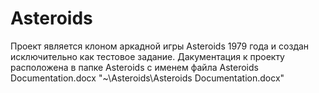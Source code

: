 # Asteroids
Проект является клоном аркадной игры Asteroids 1979 года и создан исключительно как тестовое задание.
Дакументация к проекту расположена в папке Asteroids c именем файла Asteroids Documentation.docx
"~\Asteroids\Asteroids Documentation.docx"
